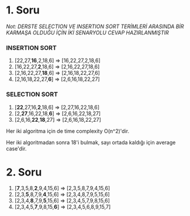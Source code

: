 # 1. Soru

*Not: DERSTE SELECTION VE INSERTION SORT TERİMLERİ ARASINDA BİR KARMAŞA OLDUĞU İÇİN İKİ SENARYOLU CEVAP HAZIRLANMIŞTIR*

### INSERTION SORT

1. [22,27,**16**,2,18,6] => [16,22,27,2,18,6]
2. [16,22,27,**2**,18,6] => [2,16,22,27,18,6]
3. [2,16,22,27,**18**,6] => [2,16,18,22,27,6]
4. [2,16,18,22,27,**6**] => [2,6,16,18,22,27]

### SELECTION SORT

1. [**22**,27,16,**2**,18,6] => [2,27,16,22,18,6]
2. [2,**27**,16,22,18,**6**] => [2,6,16,22,18,27]
3. [2,6,16,**22**,**18**,27] => [2,6,16,18,22,27]

Her iki algoritma için de time complexity O(n^2)'dir.

Her iki algoritmadan sonra 18'i bulmak, sayı ortada kaldığı için average case'dir.

# 2. Soru

1. [**7**,3,5,8,**2**,9,4,15,6] => [2,3,5,8,7,9,4,15,6]
2. [2,3,**5**,8,7,9,**4**,15,6] => [2,3,4,8,7,9,5,15,6]
3. [2,3,4,**8**,7,9,**5**,15,6] => [2,3,4,5,7,9,8,15,6]
4. [2,3,4,5,**7**,9,8,15,**6**] => [2,3,4,5,6,8,9,15,7]
